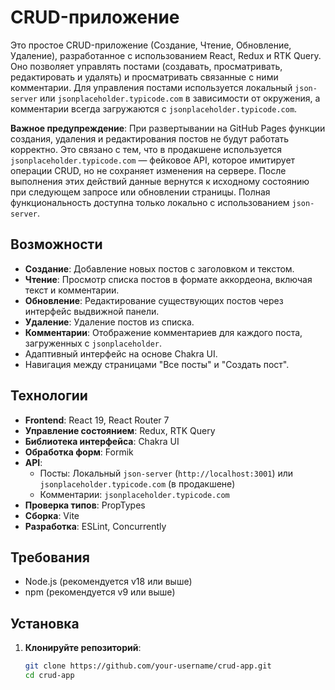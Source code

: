 # CRUD-приложение

Это простое CRUD-приложение (Создание, Чтение, Обновление, Удаление), разработанное с использованием React, Redux и RTK Query. Оно позволяет управлять постами (создавать, просматривать, редактировать и удалять) и просматривать связанные с ними комментарии. Для управления постами используется локальный `json-server` или `jsonplaceholder.typicode.com` в зависимости от окружения, а комментарии всегда загружаются с `jsonplaceholder.typicode.com`.

**Важное предупреждение**: При развертывании на GitHub Pages функции создания, удаления и редактирования постов не будут работать корректно. Это связано с тем, что в продакшене используется `jsonplaceholder.typicode.com` — фейковое API, которое имитирует операции CRUD, но не сохраняет изменения на сервере. После выполнения этих действий данные вернутся к исходному состоянию при следующем запросе или обновлении страницы. Полная функциональность доступна только локально с использованием `json-server`.

## Возможности

- **Создание**: Добавление новых постов с заголовком и текстом.
- **Чтение**: Просмотр списка постов в формате аккордеона, включая текст и комментарии.
- **Обновление**: Редактирование существующих постов через интерфейс выдвижной панели.
- **Удаление**: Удаление постов из списка.
- **Комментарии**: Отображение комментариев для каждого поста, загруженных с `jsonplaceholder`.
- Адаптивный интерфейс на основе Chakra UI.
- Навигация между страницами "Все посты" и "Создать пост".

## Технологии

- **Frontend**: React 19, React Router 7
- **Управление состоянием**: Redux, RTK Query
- **Библиотека интерфейса**: Chakra UI
- **Обработка форм**: Formik
- **API**:
  - Посты: Локальный `json-server` (`http://localhost:3001`) или `jsonplaceholder.typicode.com` (в продакшене)
  - Комментарии: `jsonplaceholder.typicode.com`
- **Проверка типов**: PropTypes
- **Сборка**: Vite
- **Разработка**: ESLint, Concurrently

## Требования

- Node.js (рекомендуется v18 или выше)
- npm (рекомендуется v9 или выше)

## Установка

1. **Клонируйте репозиторий**:
   ```bash
   git clone https://github.com/your-username/crud-app.git
   cd crud-app
   ```
